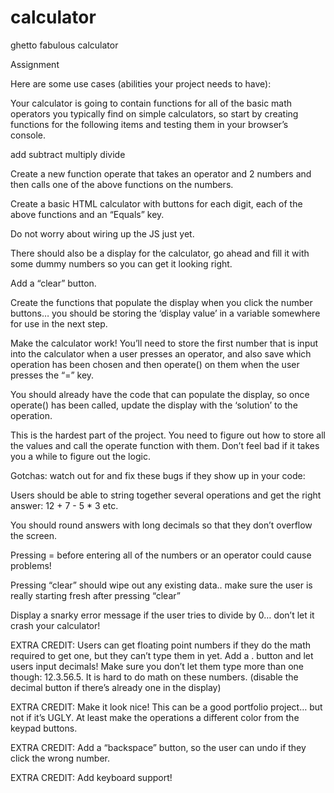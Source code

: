 # calculator
ghetto fabulous calculator

Assignment

Here are some use cases (abilities your project needs to have):

Your calculator is going to contain functions for all of the basic math operators you typically find on simple calculators, so start by creating functions for the following items and testing them in your browser’s console.

  add
  subtract
  multiply
  divide

Create a new function operate that takes an operator and 2 numbers and then calls one of the above functions on the numbers.

Create a basic HTML calculator with buttons for each digit, each of the above functions and an “Equals” key.

  Do not worry about wiring up the JS just yet.

  There should also be a display for the calculator, go ahead and fill it with some dummy numbers so you can get it looking right.

  Add a “clear” button.

Create the functions that populate the display when you click the number buttons… you should be storing the ‘display value’ in a variable somewhere for use in the next step.

Make the calculator work! You’ll need to store the first number that is input into the calculator when a user presses an operator, and also save which operation has been chosen and then operate() on them when the user presses the “=” key.

  You should already have the code that can populate the display, so once operate() has been called, update the display with the ‘solution’ to the operation.

  This is the hardest part of the project. You need to figure out how to store all the values and call the operate function with them. Don’t feel bad if it takes you a while to figure out the logic.

Gotchas: watch out for and fix these bugs if they show up in your code:

  Users should be able to string together several operations and get the right answer: 12 + 7 - 5 * 3 etc.

  You should round answers with long decimals so that they don’t overflow the screen.

  Pressing = before entering all of the numbers or an operator could cause problems!

  Pressing “clear” should wipe out any existing data.. make sure the user is really starting fresh after pressing “clear”

  Display a snarky error message if the user tries to divide by 0… don’t let it crash your calculator!

EXTRA CREDIT: Users can get floating point numbers if they do the math required to get one, but they can’t type them in yet. Add a . button and let users input decimals! Make sure you don’t let them type more than one though: 12.3.56.5. It is hard to do math on these numbers. (disable the decimal button if there’s already one in the display)

EXTRA CREDIT: Make it look nice! This can be a good portfolio project… but not if it’s UGLY. At least make the operations a different color from the keypad buttons.

EXTRA CREDIT: Add a “backspace” button, so the user can undo if they click the wrong number.

EXTRA CREDIT: Add keyboard support!
